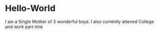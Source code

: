 # Hello-World
I am a Single Mother of 3 wonderful boys. I also currently attened College and work part-tme
